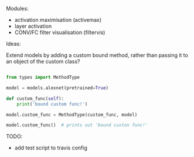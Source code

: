 Modules:

- activation maximisation (activemax)
- layer activation
- CONV/FC filter visualisation (filtervis)


Ideas:

Extend models by adding a custom bound method, rather than passing it to
an object of the custom class?

```python

from types import MethodType

model = models.alexnet(pretrained=True)

def custom_func(self):
    print('bound custom func!')

model.custom_func = MethodType(custom_func, model)

model.custom_func()  # prints out 'bound custon func!'
```

TODO:

- add test script to travis config
